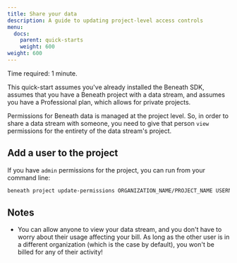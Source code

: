 ```yaml
---
title: Share your data 
description: A guide to updating project-level access controls
menu:
  docs:
    parent: quick-starts
    weight: 600
weight: 600
---
```


Time required: 1 minute.

This quick-start assumes you've already installed the Beneath SDK, assumes that you have a Beneath project with a data stream, and assumes you have a Professional plan, which allows for private projects.

Permissions for Beneath data is managed at the project level. So, in order to share a data stream with someone, you need to give that person `view` permissions for the entirety of the data stream's project.

## Add a user to the project
If you have `admin` permissions for the project, you can run from your command line:
```bash
beneath project update-permissions ORGANIZATION_NAME/PROJECT_NAME USERNAME --view true --create true --admin false 
```

## Notes
 - You can allow anyone to view your data stream, and you don't have to worry about their usage affecting your bill. As long as the other user is in a different organization (which is the case by default), you won't be billed for any of their activity!
